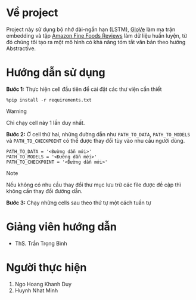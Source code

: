 # Về project
Project này sử dụng bộ nhớ dài-ngắn hạn (LSTM), [GloVe](https://nlp.stanford.edu/projects/glove/) làm ma trận embedding và tập [Amazon Fine Foods Reviews](https://www.kaggle.com/datasets/snap/amazon-fine-food-reviews) làm dữ liệu huấn luyện, từ đó chúng tôi tạo ra một mô hình có khả năng tóm tắt văn bản theo hướng Abstractive.

# Hướng dẫn sử dụng
**Bước 1:** Thực hiện cell đầu tiên để cài đặt các thư viện cần thiết

```
%pip install -r requirements.txt
```
> [!WARNING]
> Chỉ chạy cell này 1 lần duy nhất.

**Bước 2:** Ở cell thứ hai, những đường dẫn như ```PATH_TO_DATA```, ```PATH_TO_MODELS``` và ```PATH_TO_CHECKPOINT``` có thể được thay đổi tùy vào nhu cầu người dùng.
```
PATH_TO_DATA = '<Đường dẫn mới>'
PATH_TO_MODELS = '<Đường dẫn mới>'
PATH_TO_CHECKPOINT = '<Đường dẫn mới>'
```
> [!NOTE]
> Nếu không có nhu cầu thay đổi thư mục lưu trữ các file được đề cập thì không cần thay đổi đường dẫn.

**Bước 3:** Chạy những cells sau theo thứ tự một cách tuần tự

# Giảng viên hướng dẫn
- ThS. Trần Trọng Bình

# Người thực hiện
1. Ngo Hoang Khanh Duy
2. Huynh Nhat Minh

